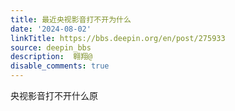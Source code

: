 ```yaml
---
title: 最近央视影音打不开为什么
date: '2024-08-02'
linkTitle: https://bbs.deepin.org/en/post/275933
source: deepin_bbs
description:  翱翔@ 
disable_comments: true
---
```

央视影音打不开什么原
